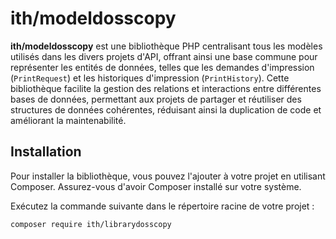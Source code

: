 # ith/modeldosscopy

**ith/modeldosscopy** est une bibliothèque PHP centralisant tous les modèles utilisés dans les divers projets d'API, offrant ainsi une base commune pour représenter les entités de données, telles que les demandes d'impression (`PrintRequest`) et les historiques d'impression (`PrintHistory`). Cette bibliothèque facilite la gestion des relations et interactions entre différentes bases de données, permettant aux projets de partager et réutiliser des structures de données cohérentes, réduisant ainsi la duplication de code et améliorant la maintenabilité.

## Installation

Pour installer la bibliothèque, vous pouvez l'ajouter à votre projet en utilisant Composer. Assurez-vous d'avoir Composer installé sur votre système.

Exécutez la commande suivante dans le répertoire racine de votre projet :

```bash
composer require ith/librarydosscopy
